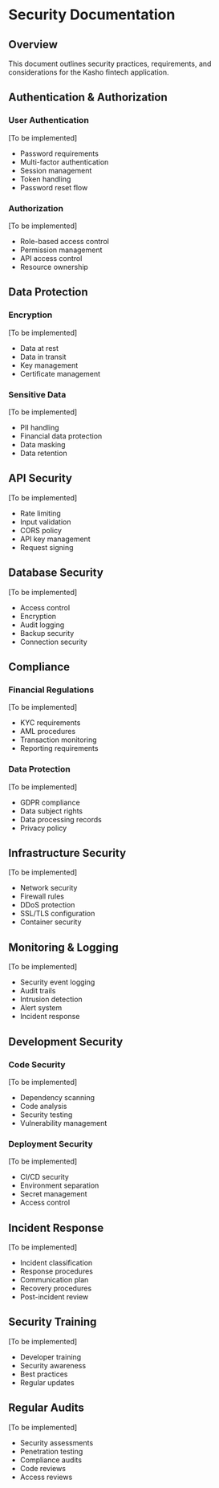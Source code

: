 # Security Documentation

## Overview
This document outlines security practices, requirements, and considerations for the Kasho fintech application.

## Authentication & Authorization

### User Authentication
[To be implemented]
- Password requirements
- Multi-factor authentication
- Session management
- Token handling
- Password reset flow

### Authorization
[To be implemented]
- Role-based access control
- Permission management
- API access control
- Resource ownership

## Data Protection

### Encryption
[To be implemented]
- Data at rest
- Data in transit
- Key management
- Certificate management

### Sensitive Data
[To be implemented]
- PII handling
- Financial data protection
- Data masking
- Data retention

## API Security
[To be implemented]
- Rate limiting
- Input validation
- CORS policy
- API key management
- Request signing

## Database Security
[To be implemented]
- Access control
- Encryption
- Audit logging
- Backup security
- Connection security

## Compliance

### Financial Regulations
[To be implemented]
- KYC requirements
- AML procedures
- Transaction monitoring
- Reporting requirements

### Data Protection
[To be implemented]
- GDPR compliance
- Data subject rights
- Data processing records
- Privacy policy

## Infrastructure Security
[To be implemented]
- Network security
- Firewall rules
- DDoS protection
- SSL/TLS configuration
- Container security

## Monitoring & Logging
[To be implemented]
- Security event logging
- Audit trails
- Intrusion detection
- Alert system
- Incident response

## Development Security

### Code Security
[To be implemented]
- Dependency scanning
- Code analysis
- Security testing
- Vulnerability management

### Deployment Security
[To be implemented]
- CI/CD security
- Environment separation
- Secret management
- Access control

## Incident Response
[To be implemented]
- Incident classification
- Response procedures
- Communication plan
- Recovery procedures
- Post-incident review

## Security Training
[To be implemented]
- Developer training
- Security awareness
- Best practices
- Regular updates

## Regular Audits
[To be implemented]
- Security assessments
- Penetration testing
- Compliance audits
- Code reviews
- Access reviews 